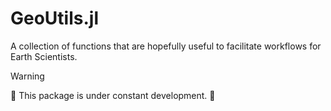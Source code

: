 # GeoUtils.jl

A collection of functions that are hopefully useful to facilitate workflows for Earth Scientists.

> [!WARNING]
> 🚧 This package is under constant development. 🚧
